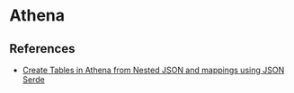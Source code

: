 # Athena

## References

- [Create Tables in Athena from Nested JSON and mappings using JSON Serde](https://aws.amazon.com/blogs/big-data/create-tables-in-amazon-athena-from-nested-json-and-mappings-using-jsonserde/)